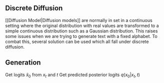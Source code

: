 ## Discrete Diffusion
[[Diffusion Model|Diffusion models]] are normally in set in a continuous setting where the original distribution with real values are transformed to a simple continuous distribution such as a Gaussian distribution. This raises some issues when we are trying to generate text with a fixed alphabet. To combat this, several solution can be used which all fall under discrete diffusion. 



## Generation
Get logits $\hat{x}_0$ from $x_t$ and $t$ 
Get predicted posterior logits $q(x_0|x_t, t)$ 